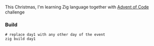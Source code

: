 This Christmas, I'm learning Zig language together with [Advent of Code](https://adventofcode.com/) challenge

### Build
```
# replace day1 with any other day of the event
zig build day1
```
